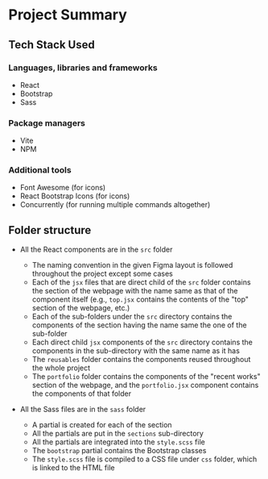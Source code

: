 # Project Summary

## Tech Stack Used

### Languages, libraries and frameworks

- React
- Bootstrap
- Sass

### Package managers

- Vite
- NPM

### Additional tools

- Font Awesome (for icons)
- React Bootstrap Icons (for icons)
- Concurrently (for running multiple commands altogether)

## Folder structure

- All the React components are in the `src` folder

  - The naming convention in the given Figma layout is followed throughout the project except some cases
  - Each of the `jsx` files that are direct child of the `src` folder contains the section of the webpage with the name same as that of the component itself (e.g., `top.jsx` contains the contents of the "top" section of the webpage, etc.)
  - Each of the sub-folders under the `src` directory contains the components of the section having the name same the one of the sub-folder
  - Each direct child `jsx` components of the `src` directory contains the components in the sub-directory with the same name as it has
  - The `reusables` folder contains the components reused throughout the whole project
  - The `portfolio` folder contains the components of the "recent works" section of the webpage, and the `portfolio.jsx` component contains the components of that folder

- All the Sass files are in the `sass` folder

  - A partial is created for each of the section
  - All the partials are put in the `sections` sub-directory
  - All the partials are integrated into the `style.scss` file
  - The `bootstrap` partial contains the Bootstrap classes
  - The `style.scss` file is compiled to a CSS file under `css` folder, which is linked to the HTML file

